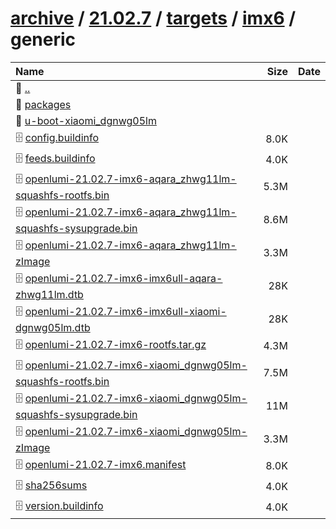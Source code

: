 ---
---

# [archive](/archive/) / [21.02.7](/archive/21.02.7/) / [targets](/archive/21.02.7/targets/) / [imx6](/archive/21.02.7/targets/imx6/) / generic


| Name | Size | Date |
|:---|---:|---|
| 📁 [..](../) | | |
| 📁 [packages](packages) | | |
| 📁 [u-boot-xiaomi_dgnwg05lm](u-boot-xiaomi_dgnwg05lm) | | |
| 🗄️ [config.buildinfo](./config.buildinfo) | 8.0K | |
| 🗄️ [feeds.buildinfo](./feeds.buildinfo) | 4.0K | |
| 🗄️ [openlumi-21.02.7-imx6-aqara_zhwg11lm-squashfs-rootfs.bin](./openlumi-21.02.7-imx6-aqara_zhwg11lm-squashfs-rootfs.bin) | 5.3M | |
| 🗄️ [openlumi-21.02.7-imx6-aqara_zhwg11lm-squashfs-sysupgrade.bin](./openlumi-21.02.7-imx6-aqara_zhwg11lm-squashfs-sysupgrade.bin) | 8.6M | |
| 🗄️ [openlumi-21.02.7-imx6-aqara_zhwg11lm-zImage](./openlumi-21.02.7-imx6-aqara_zhwg11lm-zImage) | 3.3M | |
| 🗄️ [openlumi-21.02.7-imx6-imx6ull-aqara-zhwg11lm.dtb](./openlumi-21.02.7-imx6-imx6ull-aqara-zhwg11lm.dtb) | 28K | |
| 🗄️ [openlumi-21.02.7-imx6-imx6ull-xiaomi-dgnwg05lm.dtb](./openlumi-21.02.7-imx6-imx6ull-xiaomi-dgnwg05lm.dtb) | 28K | |
| 🗄️ [openlumi-21.02.7-imx6-rootfs.tar.gz](./openlumi-21.02.7-imx6-rootfs.tar.gz) | 4.3M | |
| 🗄️ [openlumi-21.02.7-imx6-xiaomi_dgnwg05lm-squashfs-rootfs.bin](./openlumi-21.02.7-imx6-xiaomi_dgnwg05lm-squashfs-rootfs.bin) | 7.5M | |
| 🗄️ [openlumi-21.02.7-imx6-xiaomi_dgnwg05lm-squashfs-sysupgrade.bin](./openlumi-21.02.7-imx6-xiaomi_dgnwg05lm-squashfs-sysupgrade.bin) | 11M | |
| 🗄️ [openlumi-21.02.7-imx6-xiaomi_dgnwg05lm-zImage](./openlumi-21.02.7-imx6-xiaomi_dgnwg05lm-zImage) | 3.3M | |
| 🗄️ [openlumi-21.02.7-imx6.manifest](./openlumi-21.02.7-imx6.manifest) | 8.0K | |
| 🗄️ [sha256sums](./sha256sums) | 4.0K | |
| 🗄️ [version.buildinfo](./version.buildinfo) | 4.0K | |

